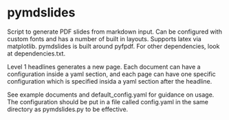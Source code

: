 # pymdslides

Script to generate PDF slides from markdown input. Can be configured with custom fonts and has a number of built in layouts. Supports latex via matplotlib. pymdslides is built around pyfpdf. For other dependencies, look at dependencies.txt.

Level 1 headlines generates a new page. Each document can have a configuration inside a yaml section, and each page can have one specific configuration which is specified insida a yaml section after the headline.

See example documents and default_config.yaml for guidance on usage. The configuration should be put in a file called config.yaml in the same directory as pymdslides.py to be effective.

